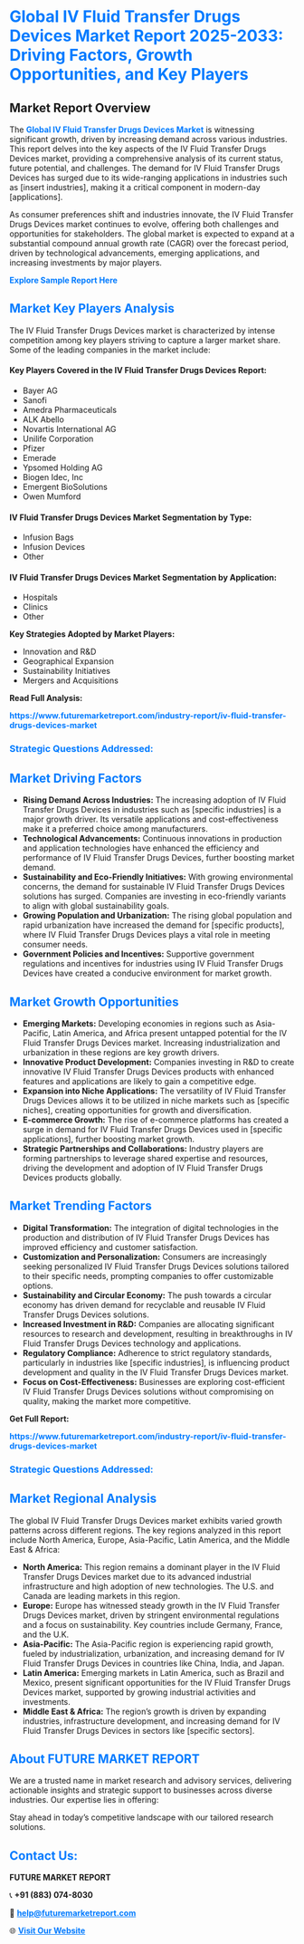 <h1 style="color: #007BFF;">Global IV Fluid Transfer Drugs Devices Market Report 2025-2033: Driving Factors, Growth Opportunities, and Key Players</h1>

<section id="overview">
<h2>Market Report Overview</h2>
<p>The <a href="https://www.futuremarketreport.com/industry-report/iv-fluid-transfer-drugs-devices-market" style="color: #007BFF; text-decoration: none;"><strong>Global IV Fluid Transfer Drugs Devices Market</strong></a> is witnessing significant growth, driven by increasing demand across various industries. This report delves into the key aspects of the IV Fluid Transfer Drugs Devices market, providing a comprehensive analysis of its current status, future potential, and challenges. The demand for IV Fluid Transfer Drugs Devices has surged due to its wide-ranging applications in industries such as [insert industries], making it a critical component in modern-day [applications].</p>
<p>As consumer preferences shift and industries innovate, the IV Fluid Transfer Drugs Devices market continues to evolve, offering both challenges and opportunities for stakeholders. The global market is expected to expand at a substantial compound annual growth rate (CAGR) over the forecast period, driven by technological advancements, emerging applications, and increasing investments by major players.</p>
</section>

<section id="overview">
<p><a href="https://www.futuremarketreport.com/request-sample/reportId=89452" style="color: #007BFF; text-decoration: none;"><strong>Explore Sample Report Here</strong></a></p>
</section>

<section id="key-players">
<h2 style="color: #007BFF;">Market Key Players Analysis</h2>
<p>The IV Fluid Transfer Drugs Devices market is characterized by intense competition among key players striving to capture a larger market share. Some of the leading companies in the market include:</p>
<h4>Key Players Covered in the IV Fluid Transfer Drugs Devices Report:</h4>
<ul><li>Bayer AG</li><li>Sanofi</li><li>Amedra Pharmaceuticals</li><li>ALK Abello</li><li>Novartis International AG</li><li>Unilife Corporation</li><li>Pfizer</li><li>Emerade</li><li>Ypsomed Holding AG</li><li>Biogen Idec, Inc</li><li>Emergent BioSolutions</li><li>Owen Mumford</li></ul>
<h4>IV Fluid Transfer Drugs Devices Market Segmentation by Type:</h4>
<ul><li>Infusion Bags</li><li>Infusion Devices</li><li>Other</li></ul>

<h4>IV Fluid Transfer Drugs Devices Market Segmentation by Application:</h4>
<ul><li>Hospitals</li><li>Clinics</li><li>Other</li></ul>
<p><strong>Key Strategies Adopted by Market Players:</strong></p>
<ul>
<li>Innovation and R&D</li>
<li>Geographical Expansion</li>
<li>Sustainability Initiatives</li>
<li>Mergers and Acquisitions</li>
</ul>
</section>

<section>
<p><strong>Read Full Analysis: </strong></p><a href="https://www.futuremarketreport.com/industry-report/iv-fluid-transfer-drugs-devices-market" style="color: #007BFF; text-decoration: none;"><strong>https://www.futuremarketreport.com/industry-report/iv-fluid-transfer-drugs-devices-market</strong></a>
<h3 style="color: #007BFF;">Strategic Questions Addressed:</h3>
</section>

<section id="driving-factors">
<h2 style="color: #007BFF;">Market Driving Factors</h2>
<ul>
<li><strong>Rising Demand Across Industries:</strong> The increasing adoption of IV Fluid Transfer Drugs Devices in industries such as [specific industries] is a major growth driver. Its versatile applications and cost-effectiveness make it a preferred choice among manufacturers.</li>
<li><strong>Technological Advancements:</strong> Continuous innovations in production and application technologies have enhanced the efficiency and performance of IV Fluid Transfer Drugs Devices, further boosting market demand.</li>
<li><strong>Sustainability and Eco-Friendly Initiatives:</strong> With growing environmental concerns, the demand for sustainable IV Fluid Transfer Drugs Devices solutions has surged. Companies are investing in eco-friendly variants to align with global sustainability goals.</li>
<li><strong>Growing Population and Urbanization:</strong> The rising global population and rapid urbanization have increased the demand for [specific products], where IV Fluid Transfer Drugs Devices plays a vital role in meeting consumer needs.</li>
<li><strong>Government Policies and Incentives:</strong> Supportive government regulations and incentives for industries using IV Fluid Transfer Drugs Devices have created a conducive environment for market growth.</li>
</ul>
</section>

<section id="growth-opportunities">
<h2 style="color: #007BFF;">Market Growth Opportunities</h2>
<ul>
<li><strong>Emerging Markets:</strong> Developing economies in regions such as Asia-Pacific, Latin America, and Africa present untapped potential for the IV Fluid Transfer Drugs Devices market. Increasing industrialization and urbanization in these regions are key growth drivers.</li>
<li><strong>Innovative Product Development:</strong> Companies investing in R&D to create innovative IV Fluid Transfer Drugs Devices products with enhanced features and applications are likely to gain a competitive edge.</li>
<li><strong>Expansion into Niche Applications:</strong> The versatility of IV Fluid Transfer Drugs Devices allows it to be utilized in niche markets such as [specific niches], creating opportunities for growth and diversification.</li>
<li><strong>E-commerce Growth:</strong> The rise of e-commerce platforms has created a surge in demand for IV Fluid Transfer Drugs Devices used in [specific applications], further boosting market growth.</li>
<li><strong>Strategic Partnerships and Collaborations:</strong> Industry players are forming partnerships to leverage shared expertise and resources, driving the development and adoption of IV Fluid Transfer Drugs Devices products globally.</li>
</ul>
</section>

<section id="trending-factors">
<h2 style="color: #007BFF;">Market Trending Factors</h2>
<ul>
<li><strong>Digital Transformation:</strong> The integration of digital technologies in the production and distribution of IV Fluid Transfer Drugs Devices has improved efficiency and customer satisfaction.</li>
<li><strong>Customization and Personalization:</strong> Consumers are increasingly seeking personalized IV Fluid Transfer Drugs Devices solutions tailored to their specific needs, prompting companies to offer customizable options.</li>
<li><strong>Sustainability and Circular Economy:</strong> The push towards a circular economy has driven demand for recyclable and reusable IV Fluid Transfer Drugs Devices solutions.</li>
<li><strong>Increased Investment in R&D:</strong> Companies are allocating significant resources to research and development, resulting in breakthroughs in IV Fluid Transfer Drugs Devices technology and applications.</li>
<li><strong>Regulatory Compliance:</strong> Adherence to strict regulatory standards, particularly in industries like [specific industries], is influencing product development and quality in the IV Fluid Transfer Drugs Devices market.</li>
<li><strong>Focus on Cost-Effectiveness:</strong> Businesses are exploring cost-efficient IV Fluid Transfer Drugs Devices solutions without compromising on quality, making the market more competitive.</li>
</ul>
</section>

<section>
<p><strong>Get Full Report: </strong></p><a href="https://www.futuremarketreport.com/industry-report/iv-fluid-transfer-drugs-devices-market" style="color: #007BFF; text-decoration: none;"><strong>https://www.futuremarketreport.com/industry-report/iv-fluid-transfer-drugs-devices-market</strong></a>
<h3 style="color: #007BFF;">Strategic Questions Addressed:</h3>
</section>


<section id="regional-analysis">
<h2 style="color: #007BFF;">Market Regional Analysis</h2>
<p>The global IV Fluid Transfer Drugs Devices market exhibits varied growth patterns across different regions. The key regions analyzed in this report include North America, Europe, Asia-Pacific, Latin America, and the Middle East & Africa:</p>
<ul>
<li><strong>North America:</strong> This region remains a dominant player in the IV Fluid Transfer Drugs Devices market due to its advanced industrial infrastructure and high adoption of new technologies. The U.S. and Canada are leading markets in this region.</li>
<li><strong>Europe:</strong> Europe has witnessed steady growth in the IV Fluid Transfer Drugs Devices market, driven by stringent environmental regulations and a focus on sustainability. Key countries include Germany, France, and the U.K.</li>
<li><strong>Asia-Pacific:</strong> The Asia-Pacific region is experiencing rapid growth, fueled by industrialization, urbanization, and increasing demand for IV Fluid Transfer Drugs Devices in countries like China, India, and Japan.</li>
<li><strong>Latin America:</strong> Emerging markets in Latin America, such as Brazil and Mexico, present significant opportunities for the IV Fluid Transfer Drugs Devices market, supported by growing industrial activities and investments.</li>
<li><strong>Middle East & Africa:</strong> The region’s growth is driven by expanding industries, infrastructure development, and increasing demand for IV Fluid Transfer Drugs Devices in sectors like [specific sectors].</li>
</ul>
</section>

<footer>
<h2 style="color: #007BFF;">About FUTURE MARKET REPORT</h2>
<p>We are a trusted name in market research and advisory services, delivering actionable insights and strategic support to businesses across diverse industries. Our expertise lies in offering:</p>

<p>Stay ahead in today’s competitive landscape with our tailored research solutions.</p>

<h2 style="color: #007BFF;">Contact Us:</h2>
<p><strong>FUTURE MARKET REPORT</strong></p>
<p>📞 <strong>+91 (883) 074-8030</strong></p>
<p>📧 <strong><a href="mailto:help@futuremarketreport.com" style="color: #007BFF;">help@futuremarketreport.com</a></strong></p>
<p>🌐 <strong><a href="https://www.futuremarketreport.com/" style="color: #007BFF;">Visit Our Website</a></strong></p>
</footer>